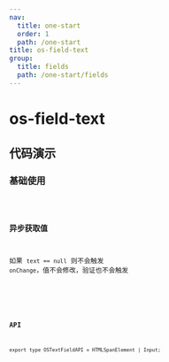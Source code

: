 ```yaml
---
nav:
  title: one-start
  order: 1
  path: /one-start
title: os-field-text
group:
  title: fields
  path: /one-start/fields
---
```


# os-field-text

## 代码演示

### 基础使用

<code src="../demos/field-text/simple.tsx" />

### 异步获取值

如果 `text == null` 则不会触发 `onChange`，值不会修改，验证也不会触发

<code src="../demos/field-text/async-value.tsx" />

<API exports='["Settings"]' src="../components/fields/text.tsx"></API>

### API

`export type OSTextFieldAPI = HTMLSpanElement | Input;`
